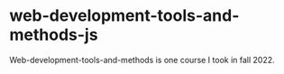 # web-development-tools-and-methods-js
Web-development-tools-and-methods is one course I took in fall 2022.
